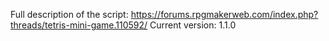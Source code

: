 Full description of the script: https://forums.rpgmakerweb.com/index.php?threads/tetris-mini-game.110592/
Current version: 1.1.0
